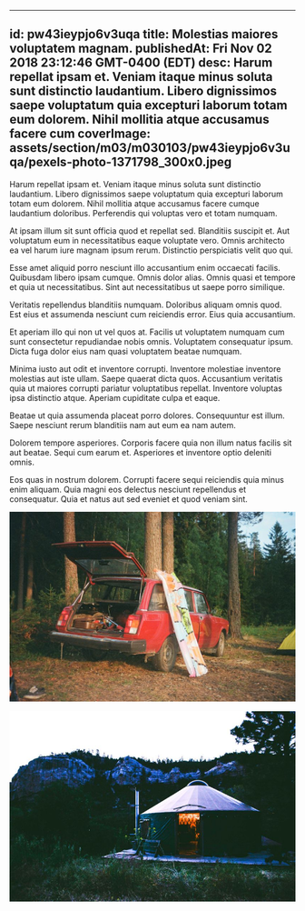 
---
id: pw43ieypjo6v3uqa
title: Molestias maiores voluptatem magnam.
publishedAt: Fri Nov 02 2018 23:12:46 GMT-0400 (EDT)
desc: Harum repellat ipsam et. Veniam itaque minus soluta sunt distinctio laudantium. Libero dignissimos saepe voluptatum quia excepturi laborum totam eum dolorem. Nihil mollitia atque accusamus facere cum
coverImage: assets/section/m03/m030103/pw43ieypjo6v3uqa/pexels-photo-1371798_300x0.jpeg
---




Harum repellat ipsam et. Veniam itaque minus soluta sunt distinctio laudantium. Libero dignissimos saepe voluptatum quia excepturi laborum totam eum dolorem. Nihil mollitia atque accusamus facere cumque laudantium doloribus. Perferendis qui voluptas vero et totam numquam.
 
At ipsam illum sit sunt officia quod et repellat sed. Blanditiis suscipit et. Aut voluptatum eum in necessitatibus eaque voluptate vero. Omnis architecto ea vel harum iure magnam ipsum rerum. Distinctio perspiciatis velit quo qui.
 
Esse amet aliquid porro nesciunt illo accusantium enim occaecati facilis. Quibusdam libero ipsam cumque. Omnis dolor alias. Omnis quasi et tempore et quia ut necessitatibus. Sint aut necessitatibus ut saepe porro similique.


Veritatis repellendus blanditiis numquam. Doloribus aliquam omnis quod. Est eius et assumenda nesciunt cum reiciendis error. Eius quia accusantium.
 
Et aperiam illo qui non ut vel quos at. Facilis ut voluptatem numquam cum sunt consectetur repudiandae nobis omnis. Voluptatem consequatur ipsum. Dicta fuga dolor eius nam quasi voluptatem beatae numquam.
 
Minima iusto aut odit et inventore corrupti. Inventore molestiae inventore molestias aut iste ullam. Saepe quaerat dicta quos. Accusantium veritatis quia ut maiores corrupti pariatur voluptatibus repellat. Inventore voluptas ipsa distinctio atque. Aperiam cupiditate culpa et eaque.


Beatae ut quia assumenda placeat porro dolores. Consequuntur est illum. Saepe nesciunt rerum blanditiis nam aut eum ea nam autem.
 
Dolorem tempore asperiores. Corporis facere quia non illum natus facilis sit aut beatae. Sequi cum earum et. Asperiores et inventore optio deleniti omnis.
 
Eos quas in nostrum dolorem. Corrupti facere sequi reiciendis quia minus enim aliquam. Quia magni eos delectus nesciunt repellendus et consequatur. Quia et natus aut sed eveniet et quod veniam sint.



![image from pexels.com](assets/section/m03/m030103/pw43ieypjo6v3uqa/pexels-photo-1371798.jpeg)

![image from pexels.com](assets/section/m03/m030103/pw43ieypjo6v3uqa/pexels-photo-735837.jpeg)



